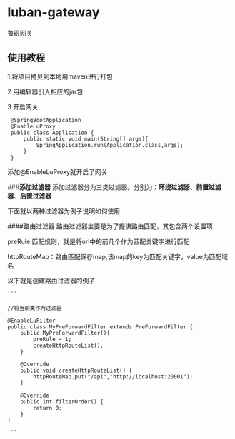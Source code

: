 # luban-gateway
鲁班网关

## 使用教程
1 将项目拷贝到本地用maven进行打包

2 用编辑器引入相应的jar包

3 开启网关
     
     @SpringBootApplication
     @EnableLuProxy
     public class Application {
         public static void main(String[] args){
             SpringApplication.run(Application.class,args);
         }
     }
     
  添加@EnableLuProxy就开启了网关
  
###**添加过滤器**
添加过滤器分为三类过滤器。分别为：**环绕过滤器**、**前置过滤器**、**后置过滤器**

下面就以两种过滤器为例子说明如何使用

####路由过滤器
路由过滤器主要是为了提供路由匹配，其包含两个设置项

preRule:匹配规则，就是将url中的前几个作为匹配关键字进行匹配

httpRouteMap：路由匹配保存map,该map的key为匹配关键字，value为匹配域名
  
  以下就是创建路由过滤器的例子
  
    ```
    
    //将当期类作为过滤器
    
    @EnableLuFilter
    public class MyPreForwardFilter extends PreForwardFilter {
        public MyPreForwardFilter(){
            preRule = 1;
            createHttpRouteList();
        }
    
        @Override
        public void createHttpRouteList() {
            httpRouteMap.put("/api","http://localhost:20001");
        }
    
        @Override
        public int filterOrder() {
            return 0;
        }
    }

    ```